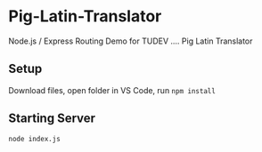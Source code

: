 # Pig-Latin-Translator
Node.js / Express Routing Demo for TUDEV .... Pig Latin Translator

## Setup
Download files, open folder in VS Code, run `npm install`

## Starting Server
`node index.js`
